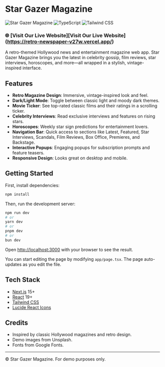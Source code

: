 # Star Gazer Magazine


![Star Gazer Magazine](https://img.shields.io/badge/Built%20with-Next.js-black?style=for-the-badge&logo=next.js)
![TypeScript](https://img.shields.io/badge/TypeScript-007ACC?style=for-the-badge&logo=typescript&logoColor=white)
![Tailwind CSS](https://img.shields.io/badge/Tailwind_CSS-38B2AC?style=for-the-badge&logo=tailwind-css&logoColor=white)

### 🌐 [Visit Our Live Website][Visit Our Live Website] (https://retro-newspaper-v27w.vercel.app/)


A retro-themed Hollywood news and entertainment magazine web app. Star Gazer Magazine brings you the latest in celebrity gossip, film reviews, star interviews, horoscopes, and more—all wrapped in a stylish, vintage-inspired interface.

## Features

- **Retro Magazine Design**: Immersive, vintage-inspired look and feel.
- **Dark/Light Mode**: Toggle between classic light and moody dark themes.
- **Movie Ticker**: See top-rated classic films and their ratings in a scrolling ticker.
- **Celebrity Interviews**: Read exclusive interviews and features on rising stars.
- **Horoscopes**: Weekly star sign predictions for entertainment lovers.
- **Navigation Bar**: Quick access to sections like Latest, Featured, Star Interviews, Scandals, Film Reviews, Box Office, Premieres, and Backstage.
- **Interactive Popups**: Engaging popups for subscription prompts and feature teasers.
- **Responsive Design**: Looks great on desktop and mobile.

## Getting Started

First, install dependencies:

```bash
npm install
```

Then, run the development server:

```bash
npm run dev
# or
yarn dev
# or
pnpm dev
# or
bun dev
```

Open [http://localhost:3000](http://localhost:3000) with your browser to see the result.

You can start editing the page by modifying `app/page.tsx`. The page auto-updates as you edit the file.

## Tech Stack

- [Next.js](https://nextjs.org/) 15+
- [React](https://react.dev/) 19+
- [Tailwind CSS](https://tailwindcss.com/)
- [Lucide React Icons](https://lucide.dev/icons/)

## Credits

- Inspired by classic Hollywood magazines and retro design.
- Demo images from Unsplash.
- Fonts from Google Fonts.

---

© Star Gazer Magazine. For demo purposes only.
